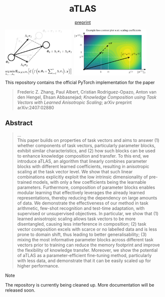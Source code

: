 <h1 align="center">
  <br>
    aTLAS
  <br>
</h1>

<p align="center">
  <a href="http://arxiv.org/abs/2407.02880">preprint</a>
</p>

<img src="./assets/teaser_a.pdf" align="center" height="150">&nbsp;&nbsp;<img src="./assets/teaser_b.pdf" align="center" height="150">

This repository contains the official PyTorch implementation for the paper
> Frederic Z. Zhang, Paul Albert, Cristian Rodriguez-Opazo, Anton van den Hengel, Ehsan Abbasnejad;
_Knowledge Composition using Task Vectors with Learned Anisotropic Scaling_;
arXiv preprint arXiv:2407:02880

## Abstract
> ...<br/>This paper builds on properties of task vectors and aims to answer (1) whether components of task vectors, particularly parameter blocks, exhibit similar characteristics, and (2) how such blocks can be used to enhance knowledge composition and transfer. To this end, we introduce aTLAS, an algorithm that linearly combines parameter blocks with different learned coefficients, resulting in anisotropic scaling at the task vector level. We show that such linear combinations explicitly exploit the low intrinsic dimensionality of pre-trained models, with only a few coefficients being the learnable parameters. Furthermore, composition of parameter blocks enables modular learning that effectively leverages the already learned representations, thereby reducing the dependency on large amounts of data. We demonstrate the effectiveness of our method in task arithmetic, few-shot recognition and test-time adaptation, with supervised or unsupervised objectives. In particular, we show that (1) learned anisotropic scaling allows task vectors to be more disentangled, causing less interference in composition; (2) task vector composition excels with scarce or no labelled data and is less prone to domain shift, thus leading to better generalisability; (3) mixing the most informative parameter blocks across different task vectors prior to training can reduce the memory footprint and improve the flexibility of knowledge transfer. Moreover, we show the potential of aTLAS as a parameter-efficient fine-tuning method, particularly with less data, and demonstrate that it can be easily scaled up for higher performance.

> [!NOTE]
> The repository is currently being cleaned up. More documentation will be released soon.